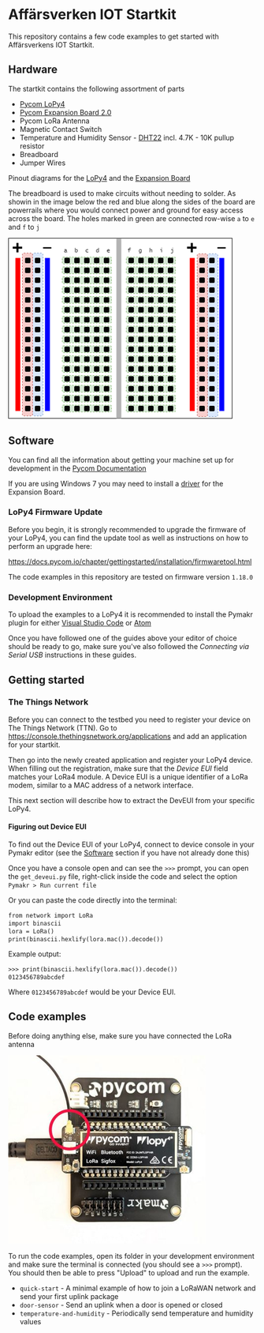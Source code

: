 # Affärsverken IOT Startkit

This repository contains a few code examples to get started with Affärsverkens IOT Startkit.

## Hardware

The startkit contains the following assortment of parts

-   [Pycom LoPy4](https://docs.pycom.io/chapter/gettingstarted/connection/lopy4.html)
-   [Pycom Expansion Board 2.0](https://docs.pycom.io/chapter/gettingstarted/connection/lopy4.html#exp2)
-   Pycom LoRa Antenna
-   Magnetic Contact Switch
-   Temperature and Humidity Sensor - [DHT22](https://learn.adafruit.com/dht/overview) incl. 4.7K - 10K pullup resistor
-   Breadboard
-   Jumper Wires

Pinout diagrams for the [LoPy4](https://docs.pycom.io/chapter/datasheets/downloads/lopy4-pinout.pdf) and the [Expansion Board](https://docs.pycom.io/chapter/datasheets/downloads/expansion2-pinout.pdf)

The breadboard is used to make circuits without needing to solder. As showin in the image below the red and blue along the sides of the board are powerrails where you would connect power and ground for easy access across the board. The holes marked in green are connected row-wise `a` to `e` and `f` to `j`

![Breadboard](img/breadboard.png)

## Software

You can find all the information about getting your machine set up for development in the [Pycom Documentation](https://docs.pycom.io/chapter/gettingstarted/installingsoftware.html)

If you are using Windows 7 you may need to install a [driver](https://docs.pycom.io/chapter/gettingstarted/installation/drivers.html) for the Expansion Board.

### LoPy4 Firmware Update

Before you begin, it is strongly recommended to upgrade the firmware of your LoPy4, you can find the update tool as well as instructions on how to perform an upgrade here:

https://docs.pycom.io/chapter/gettingstarted/installation/firmwaretool.html

The code examples in this repository are tested on firmware version `1.18.0`

### Development Environment

To upload the examples to a LoPy4 it is recommended to install the Pymakr plugin for either [Visual Studio Code](https://docs.pycom.io/chapter/pymakr/installation/vscode.html) or [Atom](https://docs.pycom.io/chapter/pymakr/installation/atom.html)

Once you have followed one of the guides above your editor of choice should be ready to go, make sure you've also followed the _Connecting via Serial USB_ instructions in these guides.

## Getting started

### The Things Network

Before you can connect to the testbed you need to register your device on The Things Network (TTN).
Go to https://console.thethingsnetwork.org/applications and add an application for your startkit.

Then go into the newly created application and register your LoPy4 device. When filling out the registration, make sure that the _Device EUI_ field matches your LoRa4 module. A Device EUI is a unique identifier of a LoRa modem, similar to a MAC address of a network interface.

This next section will describe how to extract the DevEUI from your specific LoPy4.

#### Figuring out Device EUI

To find out the Device EUI of your LoPy4, connect to device console in your Pymakr editor (see the [Software](#software) section if you have not already done this)

Once you have a console open and can see the `>>>` prompt, you can open the `get_deveui.py` file, right-click inside the code and select the option `Pymakr > Run current file`

Or you can paste the code directly into the terminal:

```
from network import LoRa
import binascii
lora = LoRa()
print(binascii.hexlify(lora.mac()).decode())
```

Example output:

```
>>> print(binascii.hexlify(lora.mac()).decode())
0123456789abcdef
```

Where `0123456789abcdef` would be your Device EUI.

## Code examples

Before doing anything else, make sure you have connected the LoRa antenna

![Antenna Connector](img/antenna_connector.jpg)

To run the code examples, open its folder in your development environment and make sure the terminal is connected (you should see a `>>>` prompt). You should then be able to press "Upload" to upload and run the example.

-   `quick-start` - A minimal example of how to join a LoRaWAN network and send your first uplink package
-   `door-sensor` - Send an uplink when a door is opened or closed
-   `temperature-and-humidity` - Periodically send temperature and humidity values
